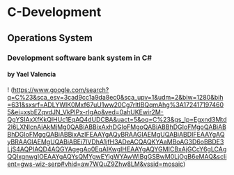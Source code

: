 # C-Development
## Operations System 
### Development software bank system  in C#
#### by Yael Valencia

! (https://www.google.com/search?q=C%23&sca_esv=3cad9cc1a9da8ec0&sca_upv=1&udm=2&biw=1280&bih=631&sxsrf=ADLYWIK0Mxf67uU1ww20Cg7rltIBQqmAhg%3A1724171974605&ei=xsbEZqvdJN_VkPIPx-rIgAo&ved=0ahUKEwir2M-QgYSIAxXfKkQIHUc1EqAQ4dUDCBA&uact=5&oq=C%23&gs_lp=Egxnd3Mtd2l6LXNlcnAiAkMjMg0QABiABBixAxhDGIoFMgoQABiABBhDGIoFMgoQABiABBhDGIoFMggQABiABBixAzIFEAAYgAQyBRAAGIAEMgUQABiABDIFEAAYgAQyBRAAGIAEMgUQABiABEi7IVDhA1jfH3ADeACQAQKYAaMBoAG3D6oBBDE3LjS4AQPIAQD4AQGYAgegAo0EqAIKwgIHEAAYgAQYGMICBxAjGCcY6gLCAgQQIxgnwgIOEAAYgAQYsQMYgwEYigWYAwWIBgGSBwM0LjOgB6eMAQ&sclient=gws-wiz-serp#vhid=aw7WQuZ9Zhw8LM&vssid=mosaic)
